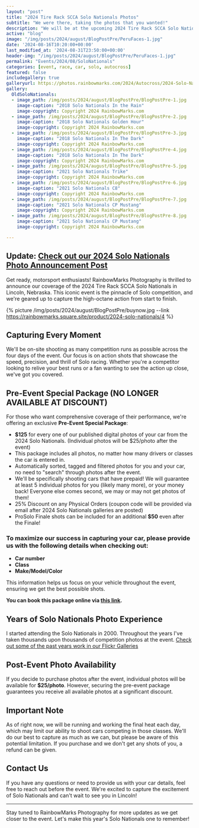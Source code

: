```yaml
---
layout: "post"
title: "2024 Tire Rack SCCA Solo Nationals Photos"
subtitle: "We were there, taking the photos that you wanted!"
description: "We will be at the upcoming 2024 Tire Rack SCCA Solo National Championships in Lincoln Nebraska, taking the photos that you want to see!"
active: "blog"
image: "/img/posts/2024/august/BlogPostPre/PeruFaces-1.jpg"
date: '2024-08-16T10:20:00+00:00'
last_modified_at: '2024-08-31T23:50:00+00:00'
header-img: "/img/posts/2024/august/BlogPostPre/PeruFaces-1.jpg"
permalink: "Events/2024/08/SoloNationals"
categories: [event, race, car, solo, autocross]
featured: false
includegallery: true
galleryurl: https://photos.rainbowmarks.com/2024/Autocross/2024-Solo-National-Championships
gallery:
  OldSoloNationals:
  - image_path: /img/posts/2024/august/BlogPostPre/BlogPostPre-1.jpg
    image-caption: "2018 Solo Nationals In the Rain"
    image-copyright: Copyright 2024 RainbowMarks.com
  - image_path: /img/posts/2024/august/BlogPostPre/BlogPostPre-2.jpg
    image-caption: "2018 Solo Nationals Golden Hour"
    image-copyright: Copyright 2024 RainbowMarks.com
  - image_path: /img/posts/2024/august/BlogPostPre/BlogPostPre-3.jpg
    image-caption: "2018 Solo Nationals In The Dark"
    image-copyright: Copyright 2024 RainbowMarks.com
  - image_path: /img/posts/2024/august/BlogPostPre/BlogPostPre-4.jpg
    image-caption: "2018 Solo Nationals In The Dark"
    image-copyright: Copyright 2024 RainbowMarks.com
  - image_path: /img/posts/2024/august/BlogPostPre/BlogPostPre-5.jpg
    image-caption: "2021 Solo Nationals Trike"
    image-copyright: Copyright 2024 RainbowMarks.com
  - image_path: /img/posts/2024/august/BlogPostPre/BlogPostPre-6.jpg
    image-caption: "2021 Solo Nationals C8"
    image-copyright: Copyright 2024 RainbowMarks.com
  - image_path: /img/posts/2024/august/BlogPostPre/BlogPostPre-7.jpg
    image-caption: "2021 Solo Nationals CP Mustang"
    image-copyright: Copyright 2024 RainbowMarks.com
  - image_path: /img/posts/2024/august/BlogPostPre/BlogPostPre-8.jpg
    image-caption: "2021 Solo Nationals CP Mustang"
    image-copyright: Copyright 2024 RainbowMarks.com

---
```


## Update: [Check out our 2024 Solo Nationals Photo Announcement Post](https://rainbowmarks.com/Events/2024/09/SoloNationalsGallery/)

Get ready, motorsport enthusiasts! RainbowMarks Photography is thrilled to announce our coverage of the 2024 Tire Rack SCCA Solo Nationals in Lincoln, Nebraska. This iconic event is the pinnacle of Solo competition, and we're geared up to capture the high-octane action from start to finish.

{% picture  /img/posts/2024/august/BlogPostPre/buynow.jpg --link https://rainbowmarks.square.site/product/2024-solo-nationals/4 %}

## Capturing Every Moment
We'll be on-site shooting as many competition runs as possible across the four days of the event. Our focus is on action shots that showcase the speed, precision, and thrill of Solo racing. Whether you're a competitor looking to relive your best runs or a fan wanting to see the action up close, we've got you covered.

## Pre-Event Special Package (NO LONGER AVAILABLE AT DISCOUNT)
For those who want comprehensive coverage of their performance, we're offering an exclusive **Pre-Event Special Package**:
- **$125** for every one of our published digital photos of your car from the 2024 Solo Nationals. (Individual photos will be $25/photo after the event)
- This package includes all photos, no matter how many drivers or classes the car is entered in.
- Automatically sorted, tagged and filtered photos for you and your car, no need to "search" through photos after the event.
- We'll be specifically shooting cars that have prepaid! We will guarantee at least 5 individual photos for you (likely many more), or your money back! Everyone else comes second, we may or may not get photos of them!
- 25% Discount on any Physical Orders (coupon code will be provided via email after 2024 Solo Nationals galleries are posted)
- ProSolo Finale shots can be included for an additional **$50** even after the Finale!


### To maximize our success in capturing your car, please provide us with the following details when checking out:
- **Car number**
- **Class**
- **Make/Model/Color**

This information helps us focus on your vehicle throughout the event, ensuring we get the best possible shots.

**You can book this package online via [this link](https://rainbowmarks.square.site/product/2024-solo-nationals/4).**

## Years of Solo Nationals Photo Experience
I started attending the Solo Nationals in 2000. Throughout the years I've taken thousands upon thousands of competition photos at the event. [Check out some of the past years work in our Flickr Galleries](https://flickr.com/search/?user_id=17726343%40N00&view_all=1&text=nationals)

## Post-Event Photo Availability
If you decide to purchase photos after the event, individual photos will be available for **$25/photo**. However, securing the pre-event package guarantees you receive all available photos at a significant discount.

## Important Note
As of right now, we will be running and working the final heat each day, which may limit our ability to shoot cars competing in those classes. We'll do our best to capture as much as we can, but please be aware of this potential limitation. If you purchase and we don't get any shots of you, a refund can be given.

## Contact Us
If you have any questions or need to provide us with your car details, feel free to reach out before the event. We're excited to capture the excitement of Solo Nationals and can't wait to see you in Lincoln!

---

Stay tuned to RainbowMarks Photography for more updates as we get closer to the event. Let's make this year's Solo Nationals one to remember!



<script>
    (function(b,d,h,e,f,a,c){a=d.getElementsByTagName("script");c=!1;
    var k=e.substring(e.lastIndexOf("/")+1);b.formIds=b.formIds?b.formIds:[];
    for(var g=0;g<a.length;g++)-1<a[g].src.indexOf(k)&&(c=!0);b[f]&&(b.formIds=b.formIds.concat(b[f].form_ids));
    b.formObject=f;b[f]=function(a){if(a.form_ids){
        var c=b.formIds.concat(a.form_ids),d=[],e;for(e in c)c.hasOwnProperty(e)&&-1==d.indexOf(c[e])&&d.push(c[e]);
        a.form_ids=d}b[f]=a};c||(a=d.createElement(h),c=d.getElementsByTagName(h)[0],a.async=!0,a.src=e,c.parentNode.insertBefore(a,
            c))})(window,document,'script', '//cdn3.editmysite.com/app/marketing/js/dist/lead-form.js','leadForm');
    leadForm({ form_ids: ["686236c0-8c5f-4a2f-b962-99e3a83027ea"], preview: 0, asset_domain: 'cdn3.editmysite.com/app/marketing', data_domain: 'www.weebly.com/app/marketing' });
</script>

